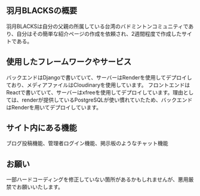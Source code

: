 ## 羽月BLACKSの概要
羽月BLACKSは自分の父親の所属している台湾のバドミントンコミュニティであり、自分はその簡単な紹介ページの作成を依頼され、2週間程度で作成したサイトである。
## 使用したフレームワークやサービス
バックエンドはDjangoで書いていて、サーバーはRenderを使用してデプロイしており、メディアファイルはCloudinaryを使用しています。
フロントエンドはReactで書いていて、サーバーはxfreeを使用してデプロイしています。理由としては、renderが提供しているPostgreSQLが使い慣れていたため、バックエンドはRenderを用いてデプロイしています。
## サイト内にある機能
ブログ投稿機能、管理者ログイン機能、掲示板のようなチャット機能
## お願い
一部ハードコーディングを修正していない箇所があるかもしれませんが、悪用厳禁でお願いいたします。
